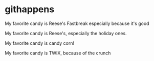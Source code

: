 # githappens

My favorite candy is Reese's Fastbreak especially because it's good

My favorite candy is Reese's, especially the holiday ones.

My favorite candy is candy corn!

My favorite candy is TWIX, because of the crunch

